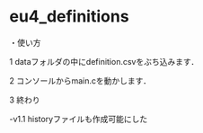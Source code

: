 # eu4_definitions
・使い方

1 dataフォルダの中にdefinition.csvをぶち込みます．

2 コンソールからmain.cを動かします．

3 終わり

-v1.1  historyファイルも作成可能にした